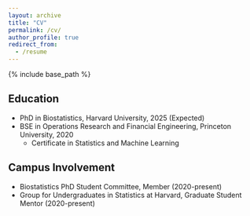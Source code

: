 ```yaml
---
layout: archive
title: "CV"
permalink: /cv/
author_profile: true
redirect_from:
  - /resume
---
```


{% include base_path %}

## Education
* PhD in Biostatistics, Harvard University, 2025 (Expected)
* BSE in Operations Research and Financial Engineering, Princeton University, 2020
  * Certificate in Statistics and Machine Learning

## Campus Involvement
* Biostatistics PhD Student Committee, Member (2020-present)
* Group for Undergraduates in Statistics at Harvard, Graduate Student Mentor (2020-present)
